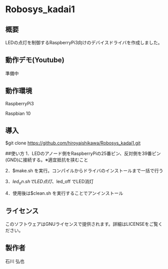 # Robosys_kadai1

## 概要
LEDの点灯を制御するRaspberryPi3向けのデバイスドライバを作成しました。

## 動作デモ(Youtube)
準備中

## 動作環境
RaspberryPi3

Raspbian 10

## 導入
$git clone https://github.com/hiroyaishikawa/Robosys_kadai1.git

##使い方
1．LEDのアノード側をRaspberryPiの25番ピン、反対側を39番ピン(GND)に接続する。※適宜抵抗を挟むこと

2．$make.sh を実行。コンパイルからドライバのインストールまで一括で行う

3．$led_on.sh でLED点灯、$led_off でLED消灯

4．使用後は$clean.sh を実行することでアンインストール

## ライセンス
このソフトウェアはGNUライセンスで提供されます。詳細はLICENSEをご覧ください。

## 製作者
石川 弘也


